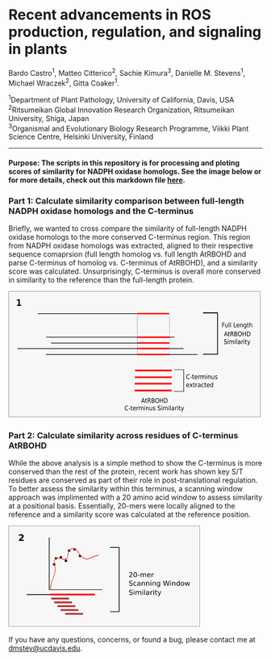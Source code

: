 # Recent advancements in ROS production, regulation, and signaling in plants

Bardo Castro<sup>1</sup>, Matteo Citterico<sup>2</sup>, Sachie Kimura<sup>3</sup>, Danielle M. Stevens<sup>1</sup>, Michael Wraczek<sup>2</sup>, Gitta Coaker<sup>1</sup>.


<sup>1</sup>Department of Plant Pathology, University of California, Davis, USA <br />
<sup>2</sup>Ritsumeikan Global Innovation Research Organization, Ritsumeikan University, Shiga, Japan <br />
<sup>3</sup>Organismal and Evolutionary Biology Research Programme, Viikki Plant Science Centre, Helsinki University, Finland <br />


-----------------------

#### Purpose: The scripts in this repository is for processing and ploting scores of similarity for NADPH oxidase homologs. See the image below or for more details, check out this markdown file [here](process_files.md).


### Part 1: Calculate similarity comparison between full-length NADPH oxidase homologs and the C-terminus
Briefly, we wanted to cross compare the similarity of full-length NADPH oxidase homologs to the more conserved C-terminus region. This region from NADPH oxidase homologs was extracted, aligned to their respective sequence comaprsion (full length homolog vs. full length AtRBOHD and parse C-terminus of homolog vs. C-terminus of AtRBOHD), and a similarity score was calculated. Unsurprisingly, C-terminus is overall more conserved in similarity to the reference than the full-length protein. 

<img src="https://github.com/DanielleMStevens/ROS_production_review/blob/master/Images/Part1_methods_drawing.png" width="500" height="250">


### Part 2: Calculate similarity across residues of C-terminus AtRBOHD
While the above analysis is a simple method to show the C-terminus is more conserved than the rest of the protein, recent work has shown key S/T residues are conserved as part of their role in post-translational regulation. To better assess the similarity within this terminus, a scanning window approach was implimented with a 20 amino acid window to assess similarity at a positional basis. Essentially, 20-mers were locally aligned to the reference and a similarity score was calculated at the reference position.

<img src="https://github.com/DanielleMStevens/ROS_production_review/blob/master/Images/Part2_methods_drawing.png" width="380" height="200">

If you have any questions, concerns, or found a bug, please contact me at dmstev@ucdavis.edu.
